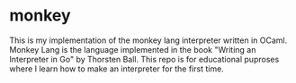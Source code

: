 # monkey
This is my implementation of the monkey lang interpreter written in OCaml.
Monkey Lang is the language implemented in the book "Writing an Interpreter in Go" by Thorsten Ball.
This repo is for educational puproses where I learn how to make an interpreter for the first time.
